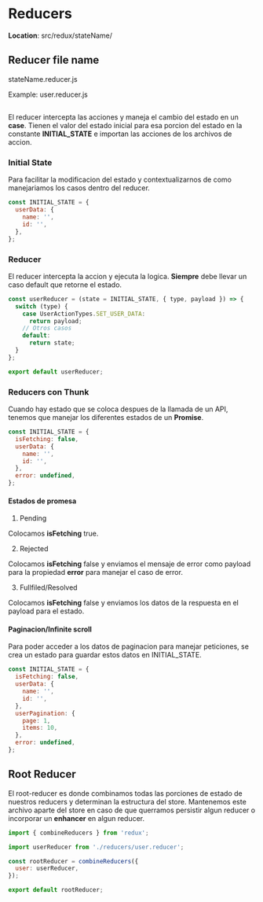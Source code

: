 # Reducers

**Location**: src/redux/stateName/

## Reducer file name

stateName.reducer.js

Example: user.reducer.js

##

El reducer intercepta las acciones y maneja el cambio del estado en un **case**. Tienen el valor del estado inicial para esa porcion del estado en la constante **INITIAL_STATE** e importan las acciones de los archivos de accion.

### Initial State

Para facilitar la modificacion del estado y contextualizarnos de como manejariamos los casos dentro del reducer.

```javascript
const INITIAL_STATE = {
  userData: {
    name: '',
    id: '',
  },
};
```

### Reducer

El reducer intercepta la accion y ejecuta la logica. **Siempre** debe llevar un caso default que retorne el estado.

```javascript
const userReducer = (state = INITIAL_STATE, { type, payload }) => {
  switch (type) {
    case UserActionTypes.SET_USER_DATA:
      return payload;
    // Otros casos
    default:
      return state;
  }
};

export default userReducer;
```

### Reducers con Thunk

Cuando hay estado que se coloca despues de la llamada de un API, tenemos que manejar los diferentes estados de un **Promise**.

```javascript
const INITIAL_STATE = {
  isFetching: false,
  userData: {
    name: '',
    id: '',
  },
  error: undefined,
};
```

#### Estados de promesa

1. Pending

Colocamos **isFetching** true.

2. Rejected

Colocamos **isFetching** false y enviamos el mensaje de error como payload para la propiedad **error** para manejar el caso de error.

3. Fullfiled/Resolved

Colocamos **isFetching** false y enviamos los datos de la respuesta en el payload para el estado.

#### Paginacion/Infinite scroll

Para poder acceder a los datos de paginacion para manejar peticiones, se crea un estado para guardar estos datos en INITIAL_STATE.

```javascript
const INITIAL_STATE = {
  isFetching: false,
  userData: {
    name: '',
    id: '',
  },
  userPagination: {
    page: 1,
    items: 10,
  },
  error: undefined,
};
```

## Root Reducer

El root-reducer es donde combinamos todas las porciones de estado de nuestros reducers y determinan la estructura del store. Mantenemos este archivo aparte del store en caso de que querramos persistir algun reducer o incorporar un **enhancer** en algun reducer.

```javascript
import { combineReducers } from 'redux';

import userReducer from './reducers/user.reducer';

const rootReducer = combineReducers({
  user: userReducer,
});

export default rootReducer;
```
